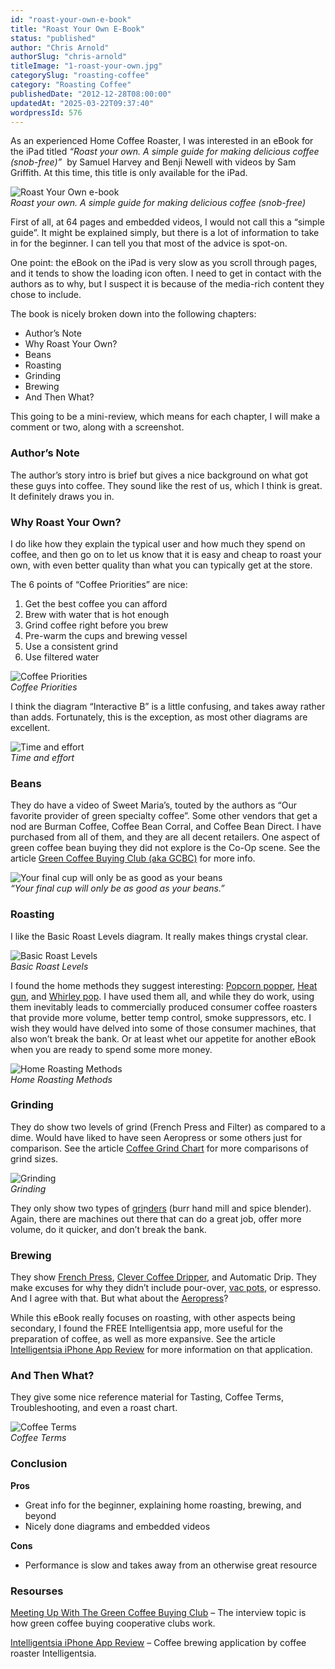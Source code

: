 ```yaml
---
id: "roast-your-own-e-book"
title: "Roast Your Own E-Book"
status: "published"
author: "Chris Arnold"
authorSlug: "chris-arnold"
titleImage: "1-roast-your-own.jpg"
categorySlug: "roasting-coffee"
category: "Roasting Coffee"
publishedDate: "2012-12-28T08:00:00"
updatedAt: "2025-03-22T09:37:40"
wordpressId: 576
---
```


As an experienced Home Coffee Roaster, I was interested in an eBook for the iPad titled *“Roast your own. A simple guide for making delicious coffee (snob-free)”*  by Samuel Harvey and Benji Newell with videos by Sam Griffith. At this time, this title is only available for the iPad.

![Roast Your Own e-book](1-roast-your-own.jpg)  
*Roast your own. A simple guide for making delicious coffee (snob-free)*

First of all, at 64 pages and embedded videos, I would not call this a “simple guide”. It might be explained simply, but there is a lot of information to take in for the beginner. I can tell you that most of the advice is spot-on.

One point: the eBook on the iPad is very slow as you scroll through pages, and it tends to show the loading icon often. I need to get in contact with the authors as to why, but I suspect it is because of the media-rich content they chose to include.

The book is nicely broken down into the following chapters:

-   Author’s Note
-   Why Roast Your Own?
-   Beans
-   Roasting
-   Grinding
-   Brewing
-   And Then What?

This going to be a mini-review, which means for each chapter, I will make a comment or two, along with a screenshot.

### Author’s Note

The author’s story intro is brief but gives a nice background on what got these guys into coffee. They sound like the rest of us, which I think is great. It definitely draws you in.

### Why Roast Your Own?

I do like how they explain the typical user and how much they spend on coffee, and then go on to let us know that it is easy and cheap to roast your own, with even better quality than what you can typically get at the store.

The 6 points of “Coffee Priorities” are nice:

1.  Get the best coffee you can afford
2.  Brew with water that is hot enough
3.  Grind coffee right before you brew
4.  Pre-warm the cups and brewing vessel
5.  Use a consistent grind
6.  Use filtered water

![Coffee Priorities](2-coffee-list.jpg)  
*Coffee Priorities*

I think the diagram “Interactive B” is a little confusing, and takes away rather than adds. Fortunately, this is the exception, as most other diagrams are excellent.

![Time and effort](3-time-and-effort.jpg)  
*Time and effort*

### Beans

They do have a video of Sweet Maria’s, touted by the authors as “Our favorite provider of green specialty coffee”. Some other vendors that get a nod are Burman Coffee, Coffee Bean Corral, and Coffee Bean Direct. I have purchased from all of them, and they are all decent retailers. One aspect of green coffee bean buying they did not explore is the Co-Op scene. See the article [Green Coffee Buying Club (aka GCBC)](https://ineedcoffee.com/meeting-up-with-the-green-coffee-buying-club/) for more info.

![Your final cup will only be as good as your beans](4-final-cup.jpg)  
*“Your final cup will only be as good as your beans.”*

### Roasting

I like the Basic Roast Levels diagram. It really makes things crystal clear.

![Basic Roast Levels](5-roast-levels.jpg)  
*Basic Roast Levels*

I found the home methods they suggest interesting: [Popcorn popper](http://ineedcoffee.com/roasting-coffee-in-a-popcorn-popper/), [Heat gun](http://ineedcoffee.com/roasting-coffee-with-a-heat-gun-a-top-down-approach/), and [Whirley pop](http://ineedcoffee.com/stovetop-roasting-with-the-whirley-pop/). I have used them all, and while they do work, using them inevitably leads to commercially produced consumer coffee roasters that provide more volume, better temp control, smoke suppressors, etc. I wish they would have delved into some of those consumer machines, that also won’t break the bank. Or at least whet our appetite for another eBook when you are ready to spend some more money.

![Home Roasting Methods](6-roast-methods.jpg)  
*Home Roasting Methods*

### Grinding

They do show two levels of grind (French Press and Filter) as compared to a dime. Would have liked to have seen Aeropress or some others just for comparison. See the article [Coffee Grind Chart](http://ineedcoffee.com/coffee-grind-chart/) for more comparisons of grind sizes.

![Grinding](7-grind.jpg)  
*Grinding*

They only show two types of [gri](http://ineedcoffee.com/choosing-the-right-coffee-grinder/)n[ders](http://ineedcoffee.com/choosing-the-right-coffee-grinder/) (burr hand mill and spice blender). Again, there are machines out there that can do a great job, offer more volume, do it quicker, and don’t break the bank.

### Brewing

They show [French Press](http://ineedcoffee.com/press-pot-tutorial/), [Clever Coffee Dripper](http://ineedcoffee.com/the-clever-coffee-dripper/), and Automatic Drip. They make excuses for why they didn’t include pour-over, [vac pots](http://ineedcoffee.com/vacuum-pot-brewing/), or espresso. And I agree with that. But what about the [Aeropress](http://ineedcoffee.com/aeropress-coffee-maker-tutorial/)?

While this eBook really focuses on roasting, with other aspects being secondary, I found the FREE Intelligentsia app, more useful for the preparation of coffee, as well as more expansive. See the article [Intelligentsia iPhone App Review](http://ineedcoffee.com/intelligentsia-iphone-app-review/) for more information on that application.

### And Then What?

They give some nice reference material for Tasting, Coffee Terms, Troubleshooting, and even a roast chart.

![Coffee Terms](8-explore.jpg)  
*Coffee Terms*

### Conclusion

**Pros**

-   Great info for the beginner, explaining home roasting, brewing, and beyond
-   Nicely done diagrams and embedded videos

**Cons**

-   Performance is slow and takes away from an otherwise great resource

### Resourses

[Meeting Up With The Green Coffee Buying Club](https://ineedcoffee.com/meeting-up-with-the-green-coffee-buying-club/) – The interview topic is how green coffee buying cooperative clubs work.

[Intelligentsia iPhone App Review](http://ineedcoffee.com/intelligentsia-iphone-app-review/) – Coffee brewing application by coffee roaster Intelligentsia.